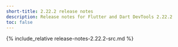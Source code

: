 ```yaml
---
short-title: 2.22.2 release notes
description: Release notes for Flutter and Dart DevTools 2.22.2
toc: false
---
```


{% include_relative release-notes-2.22.2-src.md %}
